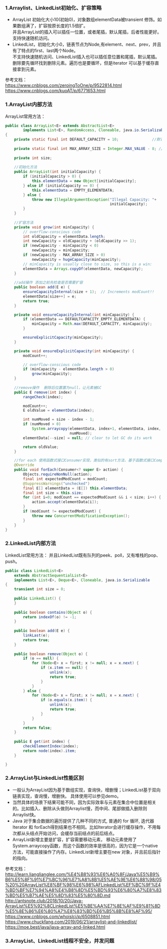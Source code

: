 


### 1.Arraylist、LinkedList初始化、扩容策略
* ArrayList 初始化大小10(初始0)，对象数组elementData被transient 修饰。如果数组满了，扩容按原长度的1.5倍扩。  
  并且ArrayList的插入可以插任一位置，或者尾插，默认尾插，后者性能更好。支持快速随机访问。
* LinkedList，初始化大小0，链表节点为Node,有element、next、prev，并且有了特点的first、last两个Node。   
  不支持快速随机访问、LinkedList插入也可以插任意位置和尾插，默认尾插。删除要先循环找到删除元素。遍历也是要循环，但是iterator 可以基于缓存直接拿到元素。

参考文档：  
https://www.cnblogs.com/zeroingToOne/p/9522814.html
https://www.cnblogs.com/kuoAT/p/6771653.html


### 1.ArrayList内部方法
ArrayList常用方法：
```java
public class ArrayList<E> extends AbstractList<E>
        implements List<E>, RandomAccess, Cloneable, java.io.Serializable
{
    private static final int DEFAULT_CAPACITY = 10;               //默认长度 10
    
    private static final int MAX_ARRAY_SIZE = Integer.MAX_VALUE - 8; //最大长度2^30-8
    
    private int size;
    
    //初始化方法 
    public ArrayList(int initialCapacity) {
        if (initialCapacity > 0) {
            this.elementData = new Object[initialCapacity];
        } else if (initialCapacity == 0) {
            this.elementData = EMPTY_ELEMENTDATA;
        } else {
            throw new IllegalArgumentException("Illegal Capacity: "+
                                               initialCapacity);
        }
    }                                                            
 
    //扩容方法
    private void grow(int minCapacity) {
        // overflow-conscious code
        int oldCapacity = elementData.length;
        int newCapacity = oldCapacity + (oldCapacity >> 1);
        if (newCapacity - minCapacity < 0)
            newCapacity = minCapacity;
        if (newCapacity - MAX_ARRAY_SIZE > 0)
            newCapacity = hugeCapacity(minCapacity);
        // minCapacity is usually close to size, so this is a win:
        elementData = Arrays.copyOf(elementData, newCapacity);
    }                                                        
    
    //add操作 添加之前先检查是否需要扩容
    public boolean add(E e) {
        ensureCapacityInternal(size + 1);  // Increments modCount!!
        elementData[size++] = e;
        return true;
    }

    private void ensureCapacityInternal(int minCapacity) {
        if (elementData == DEFAULTCAPACITY_EMPTY_ELEMENTDATA) {
            minCapacity = Math.max(DEFAULT_CAPACITY, minCapacity);
        }

        ensureExplicitCapacity(minCapacity);
    }

    private void ensureExplicitCapacity(int minCapacity) {
        modCount++;

        // overflow-conscious code
        if (minCapacity - elementData.length > 0)
            grow(minCapacity);
    }
    
    //remove操作  删除后位置置为null，让元素被GC
    public E remove(int index) {
        rangeCheck(index);

        modCount++;
        E oldValue = elementData(index);

        int numMoved = size - index - 1;
        if (numMoved > 0)
            System.arraycopy(elementData, index+1, elementData, index,
                             numMoved);
        elementData[--size] = null; // clear to let GC do its work

        return oldValue;
    }

    //for each 使用函数式接口Consumer实现，类似的有sort方法，基于函数式接口Comparator实现。
    @Override
    public void forEach(Consumer<? super E> action) {
        Objects.requireNonNull(action);
        final int expectedModCount = modCount;
        @SuppressWarnings("unchecked")
        final E[] elementData = (E[]) this.elementData;
        final int size = this.size;
        for (int i=0; modCount == expectedModCount && i < size; i++) {
            action.accept(elementData[i]);
        }
        if (modCount != expectedModCount) {
            throw new ConcurrentModificationException();
        }
    }
}
```

### 2.LinkedList内部方法
LinkedList常用方法：
并且LinkedList既有队列的peek、poll，又有堆栈的pop、push。
```java
public class LinkedList<E>
    extends AbstractSequentialList<E>
    implements List<E>, Deque<E>, Cloneable, java.io.Serializable
{
    transient int size = 0;
    
    public LinkedList() {
    }
    
    public boolean contains(Object o) {
        return indexOf(o) != -1;
    }
    
    public boolean add(E e) {
        linkLast(e);
        return true;
    }
    
    public boolean remove(Object o) {
        if (o == null) {
            for (Node<E> x = first; x != null; x = x.next) {
                if (x.item == null) {
                    unlink(x);
                    return true;
                }
            }
        } else {
            for (Node<E> x = first; x != null; x = x.next) {
                if (o.equals(x.item)) {
                    unlink(x);
                    return true;
                }
            }
        }
        return false;
    }
    
    public E get(int index) {
        checkElementIndex(index);
        return node(index).item;
    }

}
```



### 2.ArrayList与LinkedList性能区别
* 一般认为ArrayList因为基于数组实现，查询快，增删慢；LinkedList基于双向链表实现，查询慢，增删快。  具体使用可以参见demo。  
* 当然具体的场景下结果可能不同，因为实际效率与元素在集合中位置是相关的。比如插入、删除从头做则Arraylist慢，而中间、尾部做插入删除则Arraylist快。
* Java 对于集合数据的遍历提供了几种不同的方式, 普通的 for 循环, 迭代器 Iterator 和 forEach得到结果也不相同。比如Iterator会进行缓存操作，不用每次都从头结点开始访问，会缓存当前结点的前后结点。
* ArrayList新增主要是扩容，扩容需要移动元素，  移动元素使用了System.arraycopy函数，而这个函数的效率是很高的，因为它是一个native方法，可能直接操作了内存。LinkedList新增主要在new 对象，并且前后指针的指向。

参考文档：  
http://learn.lianglianglee.com/%E4%B8%93%E6%A0%8F/Java%E5%B9%B6%E5%8F%91%E7%BC%96%E7%A8%8B%E5%AE%9E%E6%88%98/05%20%20ArrayList%E8%BF%98%E6%98%AFLinkedList%EF%BC%9F%E4%BD%BF%E7%94%A8%E4%B8%8D%E5%BD%93%E6%80%A7%E8%83%BD%E5%B7%AE%E5%8D%83%E5%80%8D.md  
http://antsnote.club/2018/10/20/Java-ArrayList%E5%92%8CLinkedList%E5%BE%AA%E7%8E%AF%E9%81%8D%E5%8E%86%E6%80%A7%E8%83%BD%E6%B5%8B%E8%AF%95/ 
https://www.cnblogs.com/whoislcj/p/6508851.html  
https://www.chuckfang.com/2019/06/21/arraylist-and-linkedlist/  
https://moe.best/java/java-array-and-linked.html

### 3.ArrayList、LinkedList线程不安全，并发问题
